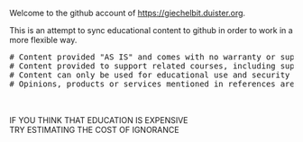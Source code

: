 <html>
<body>


Welcome to the github account of https://giechelbit.duister.org.

This is an attempt to sync educational content to github in order
to work in a more flexible way.
<pre>
# Content provided "AS IS" and comes with no warranty or support of any kind.
# Content provided to support related courses, including supporting security awareness courses.
# Content can only be used for educational use and security awareness/training purposes only.
# Opinions, products or services mentioned in references are not endorsed and are only for documentation purposes only
</pre>
<br>
<br>
<bold>IF YOU THINK THAT EDUCATION IS EXPENSIVE<br>
  TRY ESTIMATING THE COST OF IGNORANCE<br>
  </bold>


                                                                                                      
</body>
</html>
